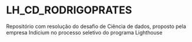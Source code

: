 # LH_CD_RODRIGOPRATES
Repositório com resolução do desafio de Ciência de dados, proposto pela empresa Indicium no processo seletivo do programa Lighthouse
